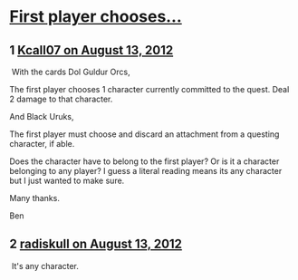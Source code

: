 # [First player chooses…](https://community.fantasyflightgames.com/topic/69039-first-player-chooses%E2%80%A6/)

## 1 [Kcall07 on August 13, 2012](https://community.fantasyflightgames.com/topic/69039-first-player-chooses%E2%80%A6/?do=findComment&comment=672911)

 With the cards Dol Guldur Orcs,

The first player chooses 1 character currently committed to the quest. Deal 2 damage to that character.

And Black Uruks,

The first player must choose and discard an attachment from a questing character, if able.

Does the character have to belong to the first player? Or is it a character belonging to any player? I guess a literal reading means its any character but I just wanted to make sure.

Many thanks.

Ben

## 2 [radiskull on August 13, 2012](https://community.fantasyflightgames.com/topic/69039-first-player-chooses%E2%80%A6/?do=findComment&comment=672942)

 It's any character.


